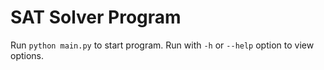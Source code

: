 # SAT Solver Program
Run `python main.py` to start program.
Run with `-h` or `--help` option to view options.


